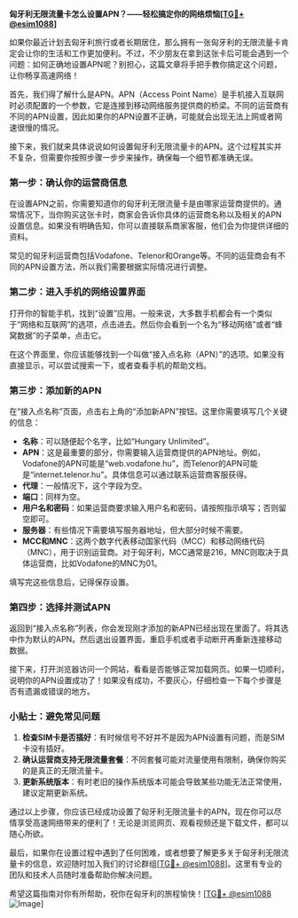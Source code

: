 **匈牙利无限流量卡怎么设置APN？——轻松搞定你的网络烦恼[[TG💪+ @esim1088](https://t.me/s/esim1088)]**

如果你最近计划去匈牙利旅行或者长期居住，那么拥有一张匈牙利的无限流量卡肯定会让你的生活和工作更加便利。不过，不少朋友在拿到这张卡后可能会遇到一个问题：如何正确地设置APN呢？别担心，这篇文章将手把手教你搞定这个问题，让你畅享高速网络！

首先，我们得了解什么是APN。APN（Access Point Name）是手机接入互联网时必须配置的一个参数，它是连接到移动网络服务提供商的桥梁。不同的运营商有不同的APN设置，因此如果你的APN设置不正确，可能就会出现无法上网或者网速很慢的情况。

接下来，我们就来具体说说如何设置匈牙利无限流量卡的APN。这个过程其实并不复杂，但需要你按照步骤一步步来操作，确保每一个细节都准确无误。

### 第一步：确认你的运营商信息

在设置APN之前，你需要知道你的匈牙利无限流量卡是由哪家运营商提供的。通常情况下，当你购买这张卡时，商家会告诉你具体的运营商名称以及相关的APN设置信息。如果没有明确告知，你可以直接联系商家客服，他们会为你提供详细的资料。

常见的匈牙利运营商包括Vodafone、Telenor和Orange等。不同的运营商会有不同的APN设置方法，所以我们需要根据实际情况进行调整。

### 第二步：进入手机的网络设置界面

打开你的智能手机，找到“设置”应用。一般来说，大多数手机都会有一个类似于“网络和互联网”的选项，点击进去。然后你会看到一个名为“移动网络”或者“蜂窝数据”的子菜单，点击它。

在这个界面里，你应该能够找到一个叫做“接入点名称（APN）”的选项。如果没有直接显示，可以尝试搜索一下，或者查看手机的帮助文档。

### 第三步：添加新的APN

在“接入点名称”页面，点击右上角的“添加新APN”按钮。这里你需要填写几个关键的信息：

- **名称**：可以随便起个名字，比如“Hungary Unlimited”。
- **APN**：这是最重要的部分，你需要输入运营商提供的APN地址。例如，Vodafone的APN可能是“web.vodafone.hu”，而Telenor的APN可能是“internet.telenor.hu”。具体信息可以通过联系运营商客服获得。
- **代理**：一般情况下，这个字段为空。
- **端口**：同样为空。
- **用户名和密码**：如果运营商要求输入用户名和密码，请按照指示填写；否则留空即可。
- **服务器**：有些情况下需要填写服务器地址，但大部分时候不需要。
- **MCC和MNC**：这两个数字代表移动国家代码（MCC）和移动网络代码（MNC），用于识别运营商。对于匈牙利，MCC通常是216，MNC则取决于具体运营商，比如Vodafone的MNC为01。

填写完这些信息后，记得保存设置。

### 第四步：选择并测试APN

返回到“接入点名称”列表，你会发现刚才添加的新APN已经出现在里面了。将其选中作为默认的APN。然后退出设置界面，重启手机或者手动断开再重新连接移动数据。

接下来，打开浏览器访问一个网站，看看是否能够正常加载网页。如果一切顺利，说明你的APN设置成功了！如果没有成功，不要灰心，仔细检查一下每个步骤是否有遗漏或错误的地方。

### 小贴士：避免常见问题

1. **检查SIM卡是否插好**：有时候信号不好并不是因为APN设置有问题，而是SIM卡没有插好。
2. **确认运营商支持无限流量套餐**：不同套餐可能对流量使用有限制，确保你购买的是真正的无限流量卡。
3. **更新系统版本**：有时老旧的操作系统版本可能会导致某些功能无法正常使用，建议定期更新系统。

通过以上步骤，你应该已经成功设置了匈牙利无限流量卡的APN。现在你可以尽情享受高速网络带来的便利了！无论是浏览网页、观看视频还是下载文件，都可以随心所欲。

最后，如果你在设置过程中遇到了任何困难，或者想要了解更多关于匈牙利无限流量卡的信息，欢迎随时加入我们的讨论群组[[TG💪+ @esim1088](https://t.me/s/esim1088)]。这里有专业的团队和技术人员随时准备帮助你解决问题。

希望这篇指南对你有所帮助，祝你在匈牙利的旅程愉快！[[TG💪+ @esim1088](https://t.me/s/esim1088) ![Image](https://i.postimg.cc/4NQfJmqS/Snipaste-2025-05-13-00-14-12.png)]